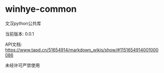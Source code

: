 # winhye-common

文汉python公共库

当前版本: 0.0.1

API文档: https://www.tapd.cn/51654914/markdown_wikis/show/#1151654914001000086

未经许可严禁使用

